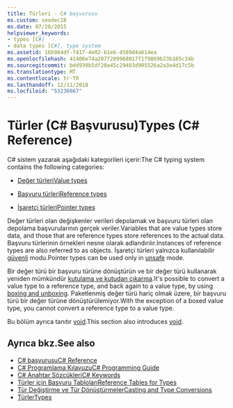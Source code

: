 ```yaml
---
title: Türleri - C# başvurusu
ms.custom: seodec18
ms.date: 07/20/2015
helpviewer_keywords:
- types [C#]
- data types [C#], type system
ms.assetid: 16b984df-f417-4e02-b1e6-4589d4a614ea
ms.openlocfilehash: 41406e74a207f289968017f1f9869b23b165c34b
ms.sourcegitcommit: bdd930b5df20a45c29483d905526a2a3e4d17c5b
ms.translationtype: MT
ms.contentlocale: tr-TR
ms.lasthandoff: 12/11/2018
ms.locfileid: "53236667"
---
```

# <a name="types-c-reference"></a><span data-ttu-id="f453c-102">Türler (C# Başvurusu)</span><span class="sxs-lookup"><span data-stu-id="f453c-102">Types (C# Reference)</span></span>

<span data-ttu-id="f453c-103">C# sistem yazarak aşağıdaki kategorileri içerir:</span><span class="sxs-lookup"><span data-stu-id="f453c-103">The C# typing system contains the following categories:</span></span>

- [<span data-ttu-id="f453c-104">Değer türleri</span><span class="sxs-lookup"><span data-stu-id="f453c-104">Value types</span></span>](value-types.md)

- [<span data-ttu-id="f453c-105">Başvuru türleri</span><span class="sxs-lookup"><span data-stu-id="f453c-105">Reference types</span></span>](reference-types.md)

- [<span data-ttu-id="f453c-106">İşaretçi türleri</span><span class="sxs-lookup"><span data-stu-id="f453c-106">Pointer types</span></span>](../../programming-guide/unsafe-code-pointers/pointer-types.md)

 <span data-ttu-id="f453c-107">Değer türleri olan değişkenler verileri depolamak ve başvuru türleri olan depolama başvurularının gerçek veriler.</span><span class="sxs-lookup"><span data-stu-id="f453c-107">Variables that are value types store data, and those that are reference types store references to the actual data.</span></span> <span data-ttu-id="f453c-108">Başvuru türlerinin örnekleri nesne olarak adlandırılır.</span><span class="sxs-lookup"><span data-stu-id="f453c-108">Instances of reference types are also referred to as objects.</span></span> <span data-ttu-id="f453c-109">İşaretçi türleri yalnızca kullanılabilir [güvenli](unsafe.md) modu.</span><span class="sxs-lookup"><span data-stu-id="f453c-109">Pointer types can be used only in [unsafe](unsafe.md) mode.</span></span>

 <span data-ttu-id="f453c-110">Bir değer türü bir başvuru türüne dönüştürün ve bir değer türü kullanarak yeniden mümkündür [kutulama ve kutudan çıkarma](../../../csharp/programming-guide/types/boxing-and-unboxing.md).</span><span class="sxs-lookup"><span data-stu-id="f453c-110">It's possible to convert a value type to a reference type, and back again to a value type, by using [boxing and unboxing](../../../csharp/programming-guide/types/boxing-and-unboxing.md).</span></span> <span data-ttu-id="f453c-111">Paketlenmiş değer türü hariç olmak üzere, bir başvuru türü bir değer türüne dönüştürülemiyor.</span><span class="sxs-lookup"><span data-stu-id="f453c-111">With the exception of a boxed value type, you cannot convert a reference type to a value type.</span></span>

 <span data-ttu-id="f453c-112">Bu bölüm ayrıca tanıtır [void](void.md).</span><span class="sxs-lookup"><span data-stu-id="f453c-112">This section also introduces [void](void.md).</span></span>

## <a name="see-also"></a><span data-ttu-id="f453c-113">Ayrıca bkz.</span><span class="sxs-lookup"><span data-stu-id="f453c-113">See also</span></span>

- [<span data-ttu-id="f453c-114">C# başvurusu</span><span class="sxs-lookup"><span data-stu-id="f453c-114">C# Reference</span></span>](../index.md)
- [<span data-ttu-id="f453c-115">C# Programlama Kılavuzu</span><span class="sxs-lookup"><span data-stu-id="f453c-115">C# Programming Guide</span></span>](../../programming-guide/index.md)
- [<span data-ttu-id="f453c-116">C# Anahtar Sözcükleri</span><span class="sxs-lookup"><span data-stu-id="f453c-116">C# Keywords</span></span>](index.md)
- [<span data-ttu-id="f453c-117">Türler için Başvuru Tabloları</span><span class="sxs-lookup"><span data-stu-id="f453c-117">Reference Tables for Types</span></span>](reference-tables-for-types.md)
- [<span data-ttu-id="f453c-118">Tür Değiştirme ve Tür Dönüştürmeler</span><span class="sxs-lookup"><span data-stu-id="f453c-118">Casting and Type Conversions</span></span>](../../programming-guide/types/casting-and-type-conversions.md)
- [<span data-ttu-id="f453c-119">Türler</span><span class="sxs-lookup"><span data-stu-id="f453c-119">Types</span></span>](../../programming-guide/types/index.md)
